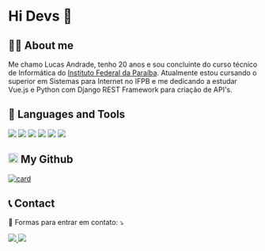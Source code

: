 # Hi Devs 👋

## 🙋‍♂️ About me
Me chamo Lucas Andrade, tenho 20 anos e sou concluinte do curso técnico de Informática do [Instituto Federal da Paraíba](https://ifpb.edu.br/). 
Atualmente estou cursando o superior em Sistemas para Internet no IFPB e me dedicando a estudar Vue.js e Python com Django REST Framework para criação de API's.

## 🚀 Languages and Tools

<p>
  <img src="https://img.shields.io/badge/JavaScript-F7DF1E?style=for-the-badge&logo=javascript&logoColor=black" />
  <img src="https://img.shields.io/badge/TypeScript-007ACC?style=for-the-badge&logo=typescript&logoColor=white" />
  <img src="https://img.shields.io/badge/Node.js-43853D?style=for-the-badge&logo=node.js&logoColor=white" />
  <img src="https://img.shields.io/badge/React-20232A?style=for-the-badge&logo=react&logoColor=61DAFB" />
  <img src="https://img.shields.io/badge/Vue.js-35495E?style=for-the-badge&logo=vue.js&logoColor=4FC08D" />
  <img src="https://img.shields.io/badge/Python-14354C?style=for-the-badge&logo=python&logoColor=white" />
 </p>

## <img height="20" src="https://cdn-icons-png.flaticon.com/512/25/25231.png"> My Github 

[![card](https://github-readme-stats.vercel.app/api?username=LucasAndrade912&theme=gruvbox)](https://github.com/LucasAndrade912/)

## 📞 Contact

📲 Formas para entrar em contato: ⤵️

<a href="mailto:lucasantos.dev@gmail.com" alt="Gmail">
  <img src="https://img.shields.io/badge/-Gmail-FF0000?style=flat-square&labelColor=FF0000&logo=gmail&logoColor=white" />
</a>
<a href="http://linkedin.com/in/lucas-andrade912" alt="Linkedin">
  <img src="https://img.shields.io/badge/-Linkedin-0e76a8?style=flat-square&logo=Linkedin&logoColor=white" />
</a>
